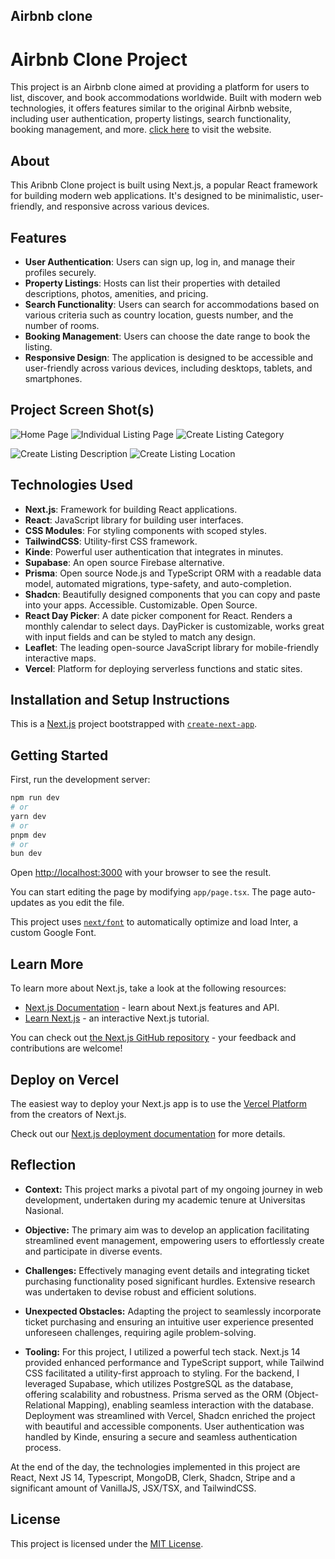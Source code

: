 ## Airbnb clone

# Airbnb Clone Project

This project is an Airbnb clone aimed at providing a platform for users to list, discover, and book accommodations worldwide. Built with modern web technologies, it offers features similar to the original Airbnb website, including user authentication, property listings, search functionality, booking management, and more. [click here](https://airbnb-clone-ebon-nine.vercel.app/) to visit the website.

## About

This Aribnb Clone project is built using Next.js, a popular React framework for building modern web applications. It's designed to be minimalistic, user-friendly, and responsive across various devices.

## Features

- **User Authentication**: Users can sign up, log in, and manage their profiles securely.
- **Property Listings**: Hosts can list their properties with detailed descriptions, photos, amenities, and pricing.
- **Search Functionality**: Users can search for accommodations based on various criteria such as country location, guests number, and the number of rooms.
- **Booking Management**: Users can choose the date range to book the listing.
- **Responsive Design**: The application is designed to be accessible and user-friendly across various devices, including desktops, tablets, and smartphones.

## Project Screen Shot(s)

![Home Page](https://github.com/Rangga056/airbnb-clone/assets/136163122/d7f64e59-450c-403c-b068-71db1b6c6d4a)
![Individual Listing Page](https://github.com/Rangga056/airbnb-clone/assets/136163122/9ebb2d30-cf21-437b-b857-fc2926877d7a)
![Create Listing Category](https://github.com/Rangga056/airbnb-clone/assets/136163122/969a7456-68e2-4357-aaf8-93ae5a0e569a)

![Create Listing Description](https://github.com/Rangga056/airbnb-clone/assets/136163122/9e40b88b-cf48-4b47-bcf8-6e88ef3c9a24)
![Create Listing Location](https://github.com/Rangga056/airbnb-clone/assets/136163122/80f16d22-05d6-46db-9f5d-8812df62417a)

## Technologies Used

- **Next.js**: Framework for building React applications.
- **React**: JavaScript library for building user interfaces.
- **CSS Modules**: For styling components with scoped styles.
- **TailwindCSS**: Utility-first CSS framework.
- **Kinde**: Powerful user authentication that integrates in minutes.
- **Supabase**: An open source Firebase alternative.
- **Prisma**: Open source Node.js and TypeScript ORM with a readable data model, automated migrations, type-safety, and auto-completion.
- **Shadcn**: Beautifully designed components that you can copy and paste into your apps. Accessible. Customizable. Open Source.
- **React Day Picker**: A date picker component for React. Renders a monthly calendar to select days. DayPicker is customizable, works great with input fields and can be styled to match any design.
- **Leaflet**: The leading open-source JavaScript library for mobile-friendly interactive maps.
- **Vercel**: Platform for deploying serverless functions and static sites.

## Installation and Setup Instructions

This is a [Next.js](https://nextjs.org/) project bootstrapped with [`create-next-app`](https://github.com/vercel/next.js/tree/canary/packages/create-next-app).

## Getting Started

First, run the development server:

```bash
npm run dev
# or
yarn dev
# or
pnpm dev
# or
bun dev
```

Open [http://localhost:3000](http://localhost:3000) with your browser to see the result.

You can start editing the page by modifying `app/page.tsx`. The page auto-updates as you edit the file.

This project uses [`next/font`](https://nextjs.org/docs/basic-features/font-optimization) to automatically optimize and load Inter, a custom Google Font.

## Learn More

To learn more about Next.js, take a look at the following resources:

- [Next.js Documentation](https://nextjs.org/docs) - learn about Next.js features and API.
- [Learn Next.js](https://nextjs.org/learn) - an interactive Next.js tutorial.

You can check out [the Next.js GitHub repository](https://github.com/vercel/next.js/) - your feedback and contributions are welcome!

## Deploy on Vercel

The easiest way to deploy your Next.js app is to use the [Vercel Platform](https://vercel.com/new?utm_medium=default-template&filter=next.js&utm_source=create-next-app&utm_campaign=create-next-app-readme) from the creators of Next.js.

Check out our [Next.js deployment documentation](https://nextjs.org/docs/deployment) for more details.

## Reflection

- **Context:** This project marks a pivotal part of my ongoing journey in web development, undertaken during my academic tenure at Universitas Nasional.

- **Objective:** The primary aim was to develop an application facilitating streamlined event management, empowering users to effortlessly create and participate in diverse events.

- **Challenges:** Effectively managing event details and integrating ticket purchasing functionality posed significant hurdles. Extensive research was undertaken to devise robust and efficient solutions.

- **Unexpected Obstacles:** Adapting the project to seamlessly incorporate ticket purchasing and ensuring an intuitive user experience presented unforeseen challenges, requiring agile problem-solving.

- **Tooling:** For this project, I utilized a powerful tech stack. Next.js 14 provided enhanced performance and TypeScript support, while Tailwind CSS facilitated a utility-first approach to styling. For the backend, I leveraged Supabase, which utilizes PostgreSQL as the database, offering scalability and robustness. Prisma served as the ORM (Object-Relational Mapping), enabling seamless interaction with the database. Deployment was streamlined with Vercel, Shadcn enriched the project with beautiful and accessible components. User authentication was handled by Kinde, ensuring a secure and seamless authentication process.

At the end of the day, the technologies implemented in this project are React, Next JS 14, Typescript, MongoDB, Clerk, Shadcn, Stripe and a significant amount of VanillaJS, JSX/TSX, and TailwindCSS.

## License

This project is licensed under the [MIT License](LICENSE).

